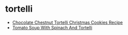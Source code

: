 # tortelli

 * [Chocolate Chestnut Tortelli Christmas Cookies Recipe](index/c/chocolate-chestnut-tortelli-christmas-cookies-recipe.json)
 * [Tomato Soup With Spinach And Tortelli](index/t/tomato-soup-with-spinach-and-tortelli.json)
